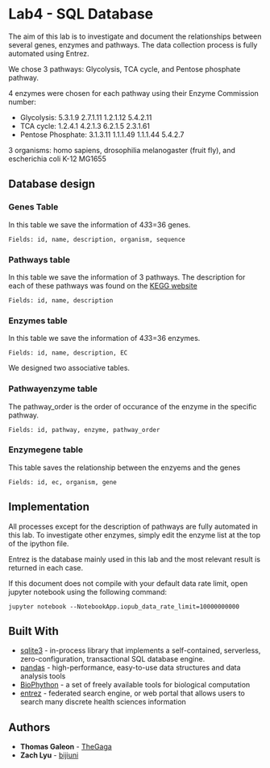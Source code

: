 # Lab4 - SQL Database

The aim of this lab is to investigate and document the relationships between several genes, enzymes and pathways. The data collection process is fully automated using Entrez.

We chose 3 pathways: Glycolysis, TCA cycle, and Pentose phosphate pathway.

4 enzymes were chosen for each pathway using their Enzyme Commission number:
* Glycolysis:         5.3.1.9    2.7.1.11     1.2.1.12    5.4.2.11
* TCA cycle:          1.2.4.1    4.2.1.3      6.2.1.5     2.3.1.61
* Pentose Phosphate:  3.1.3.11   1.1.1.49     1.1.1.44    5.4.2.7

3 organisms: homo sapiens, drosophilia melanogaster (fruit fly), and escherichia coli K-12 MG1655


## Database design

### Genes Table
In this table we save the information of 4*3*3=36 genes.
```
Fields: id, name, description, organism, sequence
```
### Pathways table
In this table we save the information of 3 pathways. The description for each of these pathways was found on the [KEGG website](https://www.genome.jp/kegg/pathway.html)
```
Fields: id, name, description
```
### Enzymes table
In this table we save the information of 4*3*3=36 enzymes.
```
Fields: id, name, description, EC
```



We designed two associative tables.

### Pathwayenzyme table
The pathway_order is the order of occurance of the enzyme in the specific pathway.
```
Fields: id, pathway, enzyme, pathway_order
```

### Enzymegene table
This table saves the relationship between the enzyems and the genes
```
Fields: id, ec, organism, gene
```

## Implementation

All processes except for the description of pathways are fully automated in this lab. To investigate other enzymes, simply edit the enzyme list at the top of the ipython file.

Entrez is the database mainly used in this lab and the most relevant result is returned in each case.

If this document does not compile with your default data rate limit, open jupyter notebook using the following command:
```
jupyter notebook --NotebookApp.iopub_data_rate_limit=10000000000
```

## Built With

* [sqlite3](https://www.sqlite.org/index.html) - in-process library that implements a self-contained, serverless, zero-configuration, transactional SQL database engine.
* [pandas](https://pandas.pydata.org/) - high-performance, easy-to-use data structures and data analysis tools
* [BioPhython](https://biopython.org/) - a set of freely available tools for biological computation 
* [entrez](https://www.ncbi.nlm.nih.gov/Class/MLACourse/Original8Hour/Entrez/) -  federated search engine, or web portal that allows users to search many discrete health sciences information

## Authors

* **Thomas Galeon**  - [TheGaga](https://github.com/TheGaga)
* **Zach Lyu** - [bijiuni](https://github.com/bijiuni)
